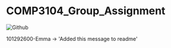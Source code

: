 # COMP3104_Group_Assignment

![Github](https://img.shields.io/badge/GitHub-100000?style=for-the-badge&logo=github&logoColor=white)

101292600-Emma -> 'Added this message to readme'

